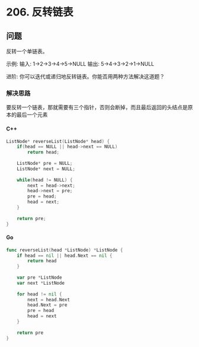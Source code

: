 # 206. 反转链表

## 问题
反转一个单链表。

示例:
输入: 1->2->3->4->5->NULL
输出: 5->4->3->2->1->NULL

进阶:
你可以迭代或递归地反转链表。你能否用两种方法解决这道题？



### 解决思路
要反转一个链表，那就需要有三个指针，否则会断掉，而且最后返回的头结点是原本的最后一个元素

#### C++
```cpp
ListNode* reverseList(ListNode* head) {
    if(head == NULL || head->next == NULL)
        return head;
    
    ListNode* pre = NULL;
    ListNode* next = NULL;
    
    while(head != NULL) {
        next = head->next;
        head->next = pre;
        pre = head;
        head = next;
    }
    
    return pre;
}
```

#### Go
```go
func reverseList(head *ListNode) *ListNode {
    if head == nil || head.Next == nil {
        return head
    }
    
    var pre *ListNode
    var next *ListNode
    
    for head != nil {
        next = head.Next
        head.Next = pre
        pre = head
        head = next
    }
    
    return pre
}
```